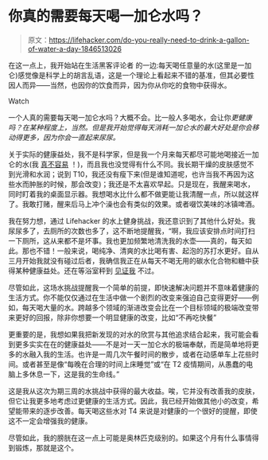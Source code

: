 # 你真的需要每天喝一加仑水吗？

> 原文：<https://lifehacker.com/do-you-really-need-to-drink-a-gallon-of-water-a-day-1846513026>

在这一点上，我开始站在生活黑客评论者 的一边:每天喝任意量的水(这里是一加仑)感觉像是科学上的胡言乱语，这是一个理论上看起来不错的基准，但其必要性因人而异——当然，也因你的饮食而异，因为你从你吃的食物中获得水。

Watch

一个人真的需要每天喝一加仑水吗？大概不会。比一般人多喝水，会让你*更健康吗？在某种程度上，当然。但是我开始觉得每天消耗一加仑水的最大好处是你会移动得更多，因为你会一直起来尿尿。*

关于实际的健康益处，我不是科学家，但是我一个月来每天都尽可能地喝接近一加仑的水(我 [真不容易](https://lifehacker.com/what-happens-when-you-drink-more-water-every-day-1846465070) ！)，而且我也没觉得有什么不同。我长期干燥的皮肤感觉不到光滑和水润；说到 T10，我还没有瘦下来(但是谁知道呢，也许当我不再因为这些水而肿胀的时候，那会改变)；我还是不太喜欢早起。只是现在，我醒来喝水，同时盯着我的桌面显示器。我想喝水比什么都不做更能让我清醒一点，所以就这样了。我敢打赌，醒来后马上冲个澡也会有类似的效果。或者啜饮美味的冰镇啤酒。

我在努力想，通过 Lifehacker 的水上健身挑战，我还意识到了其他什么好处。我尿尿多了，去厕所的次数也多了，这不断地提醒我，“啊，我应该安排点时间打扫一下厕所，这从来都不是坏事。我也更加频繁地清洗我的水壶——真的，每天如此。那也不错！一般来说，喝纯净、清爽的水比喝有害、起泡的苏打水更好。自从三月开始我就没有碰过后者，我确信我正在从每天不喝无用的碳水化合物和糖中获得某种健康益处。还在等浴室秤到 [见证我](https://www.youtube.com/watch?v=AS2Oliv7p3w) 不过。

尽管如此，这场水挑战提醒我一个简单的前提，即快速解决问题并不意味着健康的生活方式。你不能仅仅通过在生活中做一个剧烈的改变来强迫自己变得更好——例如，每天喝大量的水。跨越多个领域的渐进改变会比在一个目标领域的极端改变带来更好的回报，除非你想要一个明显健康的改变，比如“不再吃快餐”

更重要的是，我想如果我把新发现的对水的欣赏与其他追求结合起来，我可能会看到更多实实在在的健康益处——不是对一天一加仑水的极端奉献，而是简单地将更多的水融入我的生活。也许是一周几次午餐时间的散步，或者在动感单车上花些时间。或者甚至是像“每晚在合理的时间上床睡觉”或“在 T2 疫情期间，从愚蠢的电脑上多休息一下，这是我的生命线。”

这是我从这次为期三周的水挑战中获得的最大收益。唉，它并没有改善我的皮肤，但它让我更多地考虑过更健康的生活方式。因此，我已经开始做其他小的改变，希望能带来的逐步改善。每天喝这些水对 T4 来说是对健康的一个很好的提醒，即使这不一定会增强我的健康。

尽管如此，我的膀胱在这一点上可能是奥林匹克级别的。如果这个月有什么事情得到锻炼，那就是这个。